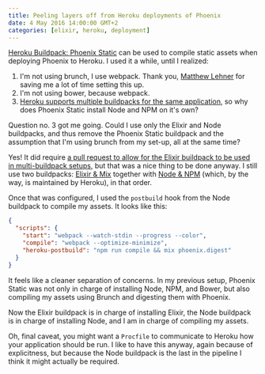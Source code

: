 ```yaml
---
title: Peeling layers off from Heroku deployments of Phoenix
date: 4 May 2016 14:00:00 GMT+2
categories: [elixir, heroku, deployment]
---
```


[Heroku Buildpack: Phoenix Static](https://github.com/gjaldon/heroku-buildpack-phoenix-static) can be used to
compile static assets when deploying Phoenix to Heroku. I used it a while, until I realized:

1. I'm not using brunch, I use webpack. Thank you, [Matthew Lehner](http://matthewlehner.net/using-webpack-with-phoenix-and-elixir/) for saving me a lot of time setting this up.
1. I'm not using bower, because webpack.
1. [Heroku supports multiple buildpacks for the same application](https://devcenter.heroku.com/articles/using-multiple-buildpacks-for-an-app), so why
   does Phoenix Static install Node and NPM on it's own?

Question no. 3 got me going. Could I use only the Elixir and Node buildpacks, and thus remove
the Phoenix Static buildpack and the assumption that I'm using brunch from my set-up, all at the same time?

Yes! It did require [a pull request to allow for the Elixir buildpack to be used in multi-buildpack setups](https://github.com/HashNuke/heroku-buildpack-elixir/pull/74),
but that was a nice thing to be done anyway. I still use two buildpacks: [Elixir & Mix](https://github.com/HashNuke/heroku-buildpack-elixir) together with
[Node & NPM](https://github.com/heroku/heroku-buildpack-nodejs) (which, by the way, is maintained by Heroku), in that order.

Once that was configured, I used the `postbuild` hook from the Node buildpack to compile my assets. It looks like this:

```json
{
  "scripts": {
    "start": "webpack --watch-stdin --progress --color",
    "compile": "webpack --optimize-minimize",
    "heroku-postbuild": "npm run compile && mix phoenix.digest"
  }
}
```

It feels like a cleaner separation of concerns. In my previous setup, Phoenix Static was not only in charge of installing Node, NPM, and 
Bower, but also compiling my assets using Brunch and digesting them with Phoenix.

Now the Elixir buildpack is in charge of installing Elixir, the Node buildpack is in charge of installing Node, and I am in charge of
compiling my assets.

Oh, final caveat, you might want a `Procfile` to communicate to Heroku how your application should be run.
I like to have this anyway, again because of explicitness, but because the Node buildpack is the last in
the pipeline I think it might actually be required.
